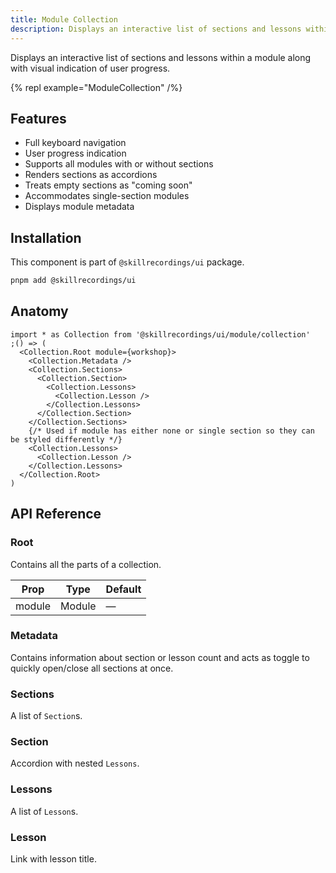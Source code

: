 ```yaml
---
title: Module Collection
description: Displays an interactive list of sections and lessons within a module along with visual indication of user progress.
---
```


Displays an interactive list of sections and lessons within a module along with visual indication of user progress.

{% repl example="ModuleCollection" /%}

## Features

- Full keyboard navigation
- User progress indication
- Supports all modules with or without sections
- Renders sections as accordions
- Treats empty sections as "coming soon"
- Accommodates single-section modules
- Displays module metadata

## Installation

This component is part of `@skillrecordings/ui` package.

```bash
pnpm add @skillrecordings/ui
```

## Anatomy

```tsx
import * as Collection from '@skillrecordings/ui/module/collection'
;() => (
  <Collection.Root module={workshop}>
    <Collection.Metadata />
    <Collection.Sections>
      <Collection.Section>
        <Collection.Lessons>
          <Collection.Lesson />
        </Collection.Lessons>
      </Collection.Section>
    </Collection.Sections>
    {/* Used if module has either none or single section so they can be styled differently */}
    <Collection.Lessons>
      <Collection.Lesson />
    </Collection.Lessons>
  </Collection.Root>
)
```

## API Reference

### Root

Contains all the parts of a collection.

| Prop   | Type   | Default |
| ------ | ------ | ------- |
| module | Module | —       |

### Metadata

Contains information about section or lesson count and acts as toggle to quickly open/close all sections at once.

### Sections

A list of `Section`s.

### Section

Accordion with nested `Lessons`.

### Lessons

A list of `Lesson`s.

### Lesson

Link with lesson title.
